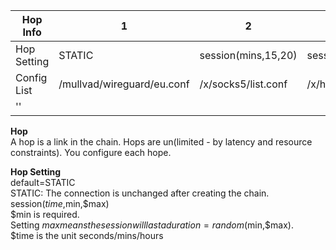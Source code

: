 |          Hop<br>Info  | 1                          | 2                   | 3                   | 4                             | 5               |
|-----------------------|----------------------------|---------------------|---------------------|-------------------------------|-----------------|
| Hop Setting           | STATIC                     | session(mins,15,20) | session(mins,20,30) | switch(mins,10,20)            | STATIC          |
| Config List           | /mullvad/wireguard/eu.conf | /x/socks5/list.conf | /x/https/list.conf  | /nordvpn/wireguard/world.conf | tor(sys-whonix) |
| ''                    |                            |                     |                     | /mullvad/openVPN/USA.conf     |                 |


**Hop**  
A hop is a link in the chain. Hops are un(limited - by latency and resource constraints). You configure each hope.

**Hop Setting**  
default=STATIC  
STATIC: The connection is unchanged after creating the chain.
session($time,$min,$max)  
$min is required.  
Setting $max means the session will last a duration=random($min,$max).  
$time is the unit seconds/mins/hours  
